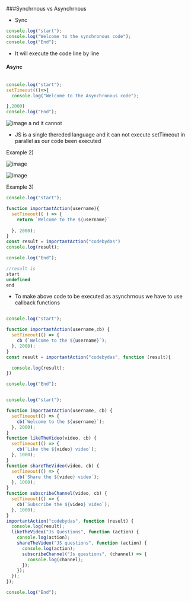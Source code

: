 ###Synchrnous vs Asynchrnous


- Sync
```js
console.log("start");
console.log("Welcome to the synchronous code");
console.log("End");
```


- It will execute the code line by line

#### Async

```js

console.log("start");
setTimeout(()=>{
  console.log("Welcome to the Asynchronous code");

},2000)
console.log("End");
```

![image](https://github.com/venkatdas/Interview_prep/assets/43024084/1bf00767-bd0b-4082-ab3e-19460f7904d6)
a nd it cannot 
- JS is a single thereded language and it can not execute setTimeout in parallel as our code been executed

Example 2) 

![image](https://github.com/venkatdas/Interview_prep/assets/43024084/5d8c9b69-938b-4765-ae74-dceade9d1c93)


![image](https://github.com/venkatdas/Interview_prep/assets/43024084/1776a1a0-de7e-4aeb-8503-0c1c80caf3b9)

Example 3) 

```js
console.log("start");

function importantAction(username){
  setTimeout(( ) => {
    return `Welcome to the ${username}`
    
  }, 2000);
}
const result = importantAction("codebydas")
console.log(result);

console.log("End");
```

```js
//result is
start
undefined
end
```

- To make above code to be executed as asynchrnous we have to use callback functions

```js

console.log("start");

function importantAction(username,cb) {
  setTimeout(() => {
    cb (`Welcome to the ${username}`);
  }, 2000);
}
const result = importantAction("codebydas", function (result){

  console.log(result);
})

console.log("End");
```


```js

console.log("start");

function importantAction(username, cb) {
  setTimeout(() => {
    cb(`Welcome to the ${username}`);
  }, 2000);
}
function likeTheVideo(video, cb) {
  setTimeout(() => {
    cb(`Like the ${video} video`);
  }, 1000);
}
function shareTheVideo(video, cb) {
  setTimeout(() => {
    cb(`Share the ${video} video`);
  }, 1000);
}
function subscribeChannel(video, cb) {
  setTimeout(() => {
    cb(`Subscribe the ${video} video`);
  }, 1000);
}
importantAction("codebydas", function (result) {
  console.log(result);
  likeTheVideo("Js Questions", function (action) {
    console.log(action);
    shareTheVideo("JS questions", function (action) {
      console.log(action);
      subscribeChannel("Js questions", (channel) => {
        console.log(channel);
      });
    });
  });
});

console.log("End");
```


